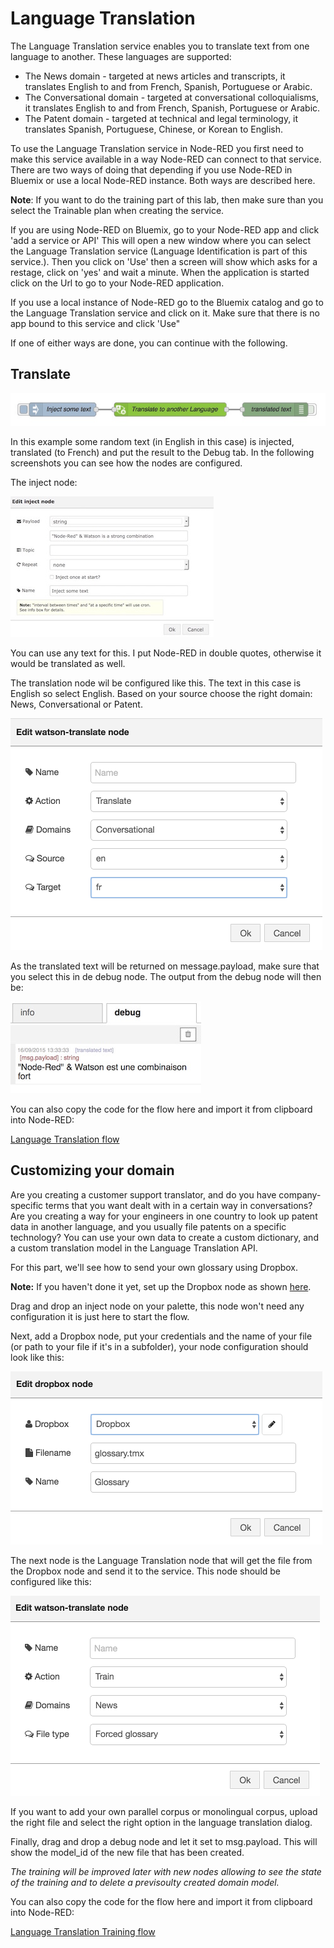 # Language Translation

The Language Translation service enables you to translate text from one language to another. These languages are supported:

- The News domain - targeted at news articles and transcripts, it translates English to and from French, Spanish, Portuguese or Arabic.
- The Conversational domain - targeted at conversational colloquialisms, it translates English to and from French, Spanish, Portuguese or Arabic.
- The Patent domain - targeted at technical and legal terminology, it translates Spanish, Portuguese, Chinese, or Korean to English.

To use the Language Translation service in Node-RED you first need to make this service available in a way Node-RED can connect to that service. There are two ways of doing that depending if you use Node-RED in Bluemix or use a local Node-RED instance. Both ways are described here.

**Note**: If you want to do the training part of this lab, then make sure than you select the Trainable plan when creating the service. 

If you are using Node-RED on Bluemix, go to your Node-RED app and click 'add a service or API' This will open a new window where you can select the Language Translation service (Language Identification is part of this service.). Then you click on 'Use' then a screen will show which asks for a restage, click on 'yes' and wait a minute. When the application is started click on the Url to go to your Node-RED application.

If you use a local instance of Node-RED go to the Bluemix catalog and go to the Language Translation service and click on it. Make sure that there is no app bound to this service and click 'Use"

If one of either ways are done, you can continue with the following.

## Translate 

![`LTOverview`](images/lt.jpg)

In this example some random text (in English in this case) is injected, translated (to French) and put the result to the Debug tab. In the following screenshots you can see how the nodes are configured.

The inject node:

![`LTInject`](images/lt_inject.jpg)

You can use any text for this. I put Node-RED in double quotes, otherwise it would be translated as well.

The translation node wil be configured like this. The text in this case is English so select English. Based on your source choose the right domain: News, Conversational or Patent.

![`LTConfig`](images/lt_config.png)

As the translated text will be returned on message.payload, make sure that you select this in de debug node. The output from the debug node will then be:

![`LTOutput`](images/lt_debug.jpg)

You can also copy the code for the flow here and import it from clipboard into Node-RED:

[Language Translation flow](lang_translate_flow.txt)

## Customizing your domain

Are you creating a customer support translator, and do you have company-specific terms that you want dealt with in a certain way in conversations? Are you creating a way for your engineers in one country to look up patent data in another language, and you usually file patents on a specific technology? You can use your own data to create a custom dictionary, and a custom translation model in the Language Translation API.

For this part, we'll see how to send your own glossary using Dropbox.

**Note:** If you haven't done it yet, set up the Dropbox node as shown [here](https://github.com/watson-developer-cloud/node-red-labs/tree/master/utilities/dropbox_setup).

Drag and drop an inject node on your palette, this node won't need any configuration it is just here to start the flow.

Next, add a Dropbox node, put your credentials and the name of your file (or path to your file if it's in a subfolder), your node configuration should look like this:

![`LTConfigDropbox`](images/lt_train_dropbox.png)

The next node is the Language Translation node that will get the file from the Dropbox node and send it to the service.
This node should be configured like this:

![`LTConfigLT`](images/lt_train_config.png)

If you want to add your own parallel corpus or monolingual corpus, upload the right file and select the right option in the language translation dialog.

Finally, drag and drop a debug node and let it set to msg.payload. This will show the model_id of the new file that has been created. 

*The training will be improved later with new nodes allowing to see the state of the training and to delete a previsoulty created domain model.*

You can also copy the code for the flow here and import it from clipboard into Node-RED:

[Language Translation Training flow](lang_train_flow.txt)

